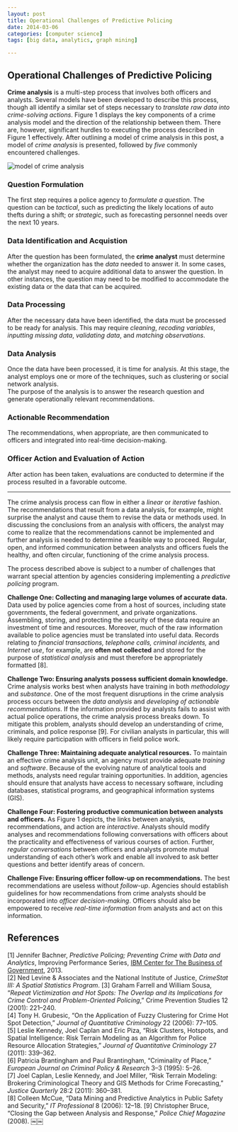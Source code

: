 ```yaml
---
layout: post
title: Operational Challenges of Predictive Policing
date: 2014-03-06
categories: [computer science]
tags: [big data, analytics, graph mining]

---
```


Operational Challenges of Predictive Policing
---
**Crime analysis** is a multi-step process that involves both officers and analysts. Several models have been developed to describe this process, though all identify a similar set of steps necessary to *translate raw data into crime-solving actions*. Figure 1 displays the key components of a crime analysis model and the direction of the relationship between them. There are, however, significant hurdles to executing the process described in Figure 1 effectively. After outlining a model of crime analysis in this post, a model of *crime analysis* is presented, followed by *five* commonly encountered challenges.![model of crime analysis](http://sungsoo.github.com/images/model-of-crime-analysis.png) ### Question Formulation

The first step requires a police agency to *formulate a question*. The question can be *tactical*, such as predicting the likely locations of auto thefts during a shift; or *strategic*, such as forecasting personnel needs over the next 10 years. 
### Data Identification and Acquistion
After the question has been formulated, the **crime analyst** must determine whether the organization has the *data* needed to answer it. In some cases, the analyst may need to acquire additional data to answer the question. In other instances, the question may need to be modified to accommodate the existing data or the data that can be acquired. 

### Data Processing

After the necessary data have been identified, the data must be processed to be ready for analysis. This may require *cleaning*, *recoding variables*, *inputting missing data*, *validating data*, and *matching observations*. 

### Data Analysis

Once the data have been processed, it is time for analysis. At this stage, the analyst employs one or more of the techniques, such as clustering or social network analysis.  
The purpose of the analysis is to answer the research question and generate operationally relevant recommendations. 

### Actionable Recommendation

The recommendations, when appropriate, are then communicated to officers and integrated into real-time decision-making. 

### Officer Action and Evaluation of Action

After action has been taken, evaluations are conducted to determine if the process resulted in a favorable outcome.

---
The crime analysis process can flow in either a *linear* or *iterative* fashion. The recommendations that result from a data analysis, for example, might surprise the analyst and cause them to revise the data or methods used. In discussing the conclusions from an analysis with officers, the analyst may come to realize that the recommendations cannot be implemented and further analysis is needed to determine a feasible way to proceed. Regular, open, and informed communication between analysts and officers fuels the healthy, and often circular, functioning of the crime analysis process.
The process described above is subject to a number of challenges that warrant special attention by agencies considering implementing a *predictive policing* program.
**Challenge One: Collecting and managing large volumes of accurate data.** Data used by police agencies come from a host of sources, including state governments, the federal government, and private organizations. Assembling, storing, and protecting the security of these data require an investment of time and resources. Moreover, much of the raw information available to police agencies must be translated into useful data. Records relating to *financial transactions, telephone calls, criminal incidents,* and *Internet use*, for example, are **often not collected** and stored for the purpose of *statistical analysis* and must therefore be appropriately formatted [8].
**Challenge Two: Ensuring analysts possess sufficient domain knowledge.** Crime analysis works best when analysts have training in both *methodology* and *substance*. One of the most frequent disruptions in the crime analysis process occurs between the *data analysis* and *developing of actionable recommendations*. If the information provided by analysts fails to assist with actual police operations, the crime analysis process breaks down. To mitigate this problem, analysts should develop an understanding of crime, criminals, and police response [9]. For civilian analysts in particular, this will likely require participation with officers in field police work.**Challenge Three: Maintaining adequate analytical resources.** To maintain an effective crime analysis unit, an agency must provide adequate *training* and *software*. Because of the evolving nature of analytical tools and methods, analysts need regular training opportunities. In addition, agencies should ensure that analysts have access to necessary software, including databases, statistical programs, and geographical information systems (GIS).
**Challenge Four: Fostering productive communication between analysts and officers.** As Figure 1 depicts, the links between analysis, recommendations, and action are *interactive*. Analysts should modify analyses and recommendations following conversations with officers about the practicality and effectiveness of various courses of action. Further, *regular conversations* between officers and analysts promote mutual understanding of each other’s work and enable all involved to ask better questions and better identify areas of concern.**Challenge Five: Ensuring officer follow-up on recommendations.** The best recommendations are useless without *follow-up*. Agencies should establish guidelines for how recommendations from crime analysts should be incorporated into *officer decision-making*. Officers should also be empowered to receive *real-time information* from analysts and act on this information.
References
---
[1] Jennifer Bachner, *Predictive Policing; Preventing Crime with Data and Analytics*, Improving Performance Series, [IBM Center for The Business of Government](http://www.businessofgovernment.org), 2013.  
[2] Ned Levine & Associates and the National Institute of Justice, *CrimeStat III: A Spatial Statistics Program*.
[3] Graham Farrell and William Sousa, “*Repeat Victimization and Hot Spots: The Overlap and its Implications for Crime Control andProblem-Oriented Policing*,” Crime Prevention Studies 12 (2001): 221–240.  
[4] Tony H. Grubesic, “On the Application of Fuzzy Clustering for Crime Hot Spot Detection,” *Journal of Quantitative Criminology* 22 (2006): 77–105.  
[5] Leslie Kennedy, Joel Caplan and Eric Piza, “Risk Clusters, Hotspots, and Spatial Intelligence: Risk Terrain Modeling as an Algorithm for Police Resource Allocation Strategies,” *Journal of Quantitative Criminology* 27 (2011): 339–362.  
[6] Patricia Brantingham and Paul Brantingham, “Criminality of Place,” *European Journal on Criminal Policy & Research* 3–3 (1995): 5–26.  
[7] Joel Caplan, Leslie Kennedy, and Joel Miller, “Risk Terrain Modeling: Brokering Criminological Theory and GIS Methods for Crime Forecasting,” *Justice Quarterly* 28:2 (2011): 360–381.  
[8] Colleen McCue, “Data Mining and Predictive Analytics in Public Safety and Security,” *IT Professional* 8 (2006): 12–18.
[9] Christopher Bruce, “Closing the Gap between Analysis and Response,” *Police Chief Magazine* (2008).￼￼